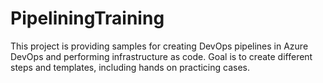 # PipeliningTraining

This project is providing samples for creating DevOps pipelines in Azure DevOps and performing infrastructure as code.
Goal is to create different steps and templates, including hands on practicing cases.
